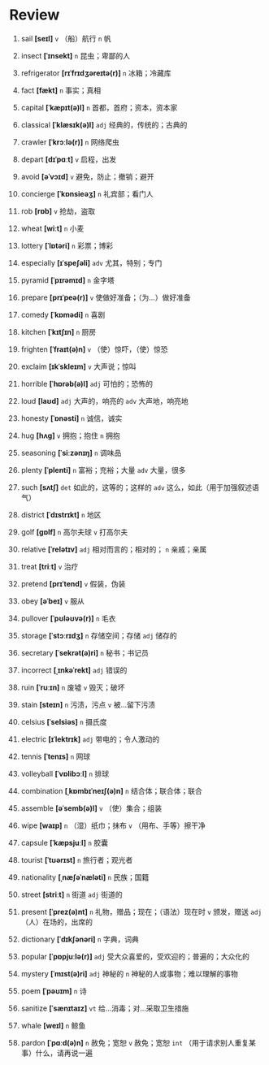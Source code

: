 # Review
1. sail **[seɪl]** `v` （船）航行 `n` 帆

2. insect **[ˈɪnsekt]** `n` 昆虫；卑鄙的人

3. refrigerator **[rɪˈfrɪdʒəreɪtə(r)]** `n` 冰箱；冷藏库

4. fact **[fækt]** `n` 事实；真相

5. capital **[ˈkæpɪt(ə)l]** `n` 首都，首府；资本，资本家

6. classical **[ˈklæsɪk(ə)l]** `adj` 经典的，传统的；古典的

7. crawler **[ˈkrɔːlə(r)]** `n` 网络爬虫

8. depart **[dɪˈpɑːt]** `v` 启程，出发

9. avoid **[əˈvɔɪd]** `v` 避免，防止；撤销；避开

10. concierge **[ˈkɒnsieəʒ]** `n` 礼宾部；看门人

11. rob **[rɒb]** `v` 抢劫，盗取

12. wheat **[wiːt]** `n` 小麦

13. lottery **[ˈlɒtəri]** `n` 彩票；博彩

14. especially **[ɪˈspeʃəli]** `adv` 尤其，特别；专门

15. pyramid **[ˈpɪrəmɪd]** `n` 金字塔

16. prepare **[prɪˈpeə(r)]** `v` 使做好准备；（为...）做好准备

17. comedy **[ˈkɒmədi]** `n` 喜剧

18. kitchen **[ˈkɪtʃɪn]** `n` 厨房

19. frighten **[ˈfraɪt(ə)n]** `v` （使）惊吓，（使）惊恐

20. exclaim **[ɪkˈskleɪm]** `v` 大声说；惊叫

21. horrible **[ˈhɒrəb(ə)l]** `adj` 可怕的；恐怖的

22. loud **[laʊd]** `adj` 大声的，响亮的 `adv` 大声地，响亮地

23. honesty **[ˈɒnəsti]** `n` 诚信，诚实

24. hug **[hʌɡ]** `v` 拥抱；抱住 `n` 拥抱

25. seasoning **[ˈsiːzənɪŋ]** `n` 调味品

26. plenty **[ˈplenti]** `n` 富裕；充裕；大量 `adv` 大量，很多

27. such **[sʌtʃ]** `det` 如此的，这等的；这样的 `adv` 这么，如此（用于加强叙述语气）

28. district **[ˈdɪstrɪkt]** `n` 地区

29. golf **[ɡɒlf]** `n` 高尔夫球 `v` 打高尔夫

30. relative **[ˈrelətɪv]** `adj` 相对而言的；相对的； `n` 亲戚；亲属

31. treat **[triːt]** `v` 治疗

32. pretend **[prɪˈtend]** `v` 假装，伪装

33. obey **[əˈbeɪ]** `v` 服从

34. pullover **[ˈpʊləʊvə(r)]** `n` 毛衣

35. storage **[ˈstɔːrɪdʒ]** `n` 存储空间；存储 `adj` 储存的

36. secretary **[ˈsekrət(ə)ri]** `n` 秘书；书记员

37. incorrect **[ˌɪnkəˈrekt]** `adj` 错误的

38. ruin **[ˈruːɪn]** `n` 废墟 `v` 毁灭；破坏

39. stain **[steɪn]** `n` 污渍，污点 `v` 被...留下污渍

40. celsius **[ˈselsiəs]** `n` 摄氏度

41. electric **[ɪˈlektrɪk]** `adj` 带电的；令人激动的

42. tennis **[ˈtenɪs]** `n` 网球

43. volleyball **[ˈvɒlibɔːl]** `n` 排球

44. combination **[ˌkɒmbɪˈneɪʃ(ə)n]** `n` 结合体；联合体；联合

45. assemble **[əˈsemb(ə)l]** `v` （使）集合；组装

46. wipe **[waɪp]** `n` （湿）纸巾；抹布 `v` （用布、手等）擦干净

47. capsule **[ˈkæpsjuːl]** `n` 胶囊

48. tourist **[ˈtʊərɪst]** `n` 旅行者；观光者

49. nationality **[ˌnæʃəˈnæləti]** `n` 民族；国籍

50. street **[striːt]** `n` 街道 `adj` 街道的

51. present **[ˈprez(ə)nt]** `n` 礼物，赠品；现在；（语法）现在时 `v` 颁发，赠送 `adj` （人）在场的，出席的

52. dictionary **[ˈdɪkʃənəri]** `n` 字典，词典

53. popular **[ˈpɒpjuːlə(r)]** `adj` 受大众喜爱的，受欢迎的；普遍的；大众化的

54. mystery **[ˈmɪst(ə)ri]** `adj` 神秘的 `n` 神秘的人或事物；难以理解的事物

55. poem **[ˈpəʊɪm]** `n` 诗

56. sanitize **[ˈsænɪtaɪz]** `vt` 给...消毒；对...采取卫生措施

57. whale **[weɪl]** `n` 鲸鱼

58. pardon **[ˈpɑːd(ə)n]** `n` 赦免；宽恕 `v` 赦免；宽恕 `int` （用于请求别人重复某事）什么，请再说一遍

